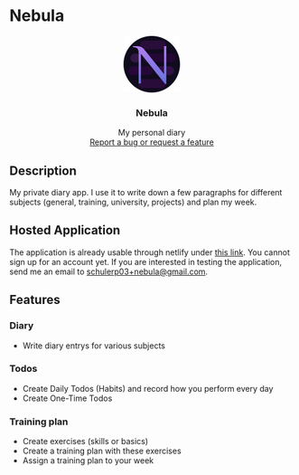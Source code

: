# Nebula
<p align="center">
<img src="src/assets/logo.svg" alt="Logo" width="100" height="100"> 
  <h3 align="center">Nebula</h3>
  <p align="center">
    My personal diary
    <br/>
    <a href="https://github.com/schuler-ph/nebula/issues">Report a bug or request a feature</a>
  </p>
</p>

## Description

My private diary app. I use it to write down a few paragraphs for different subjects (general, training, university, projects) and plan my week.

## Hosted Application

The application is already usable through netlify under <a href="https://magnificent-rugelach-0a7290.netlify.app/">this link</a>.
You cannot sign up for an account yet. If you are interested in testing the application, send me an email to schulerp03+nebula@gmail.com.

## Features
### Diary
* Write diary entrys for various subjects

### Todos
* Create Daily Todos (Habits) and record how you perform every day
* Create One-Time Todos

### Training plan
* Create exercises (skills or basics)
* Create a training plan with these exercises
* Assign a training plan to your week
